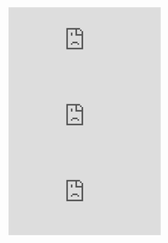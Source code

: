 ![multicycle](https://www.cise.ufl.edu/~mssz/CompOrg/CDA-proc.html)  
![singlecycle](http://courses.cs.washington.edu/courses/cse378/09wi/lectures/lec08.pdf)  
![another single cycle](http://www.cs.columbia.edu/~sedwards/classes/2012/3827-fall/mips-uarch.pdf)  
